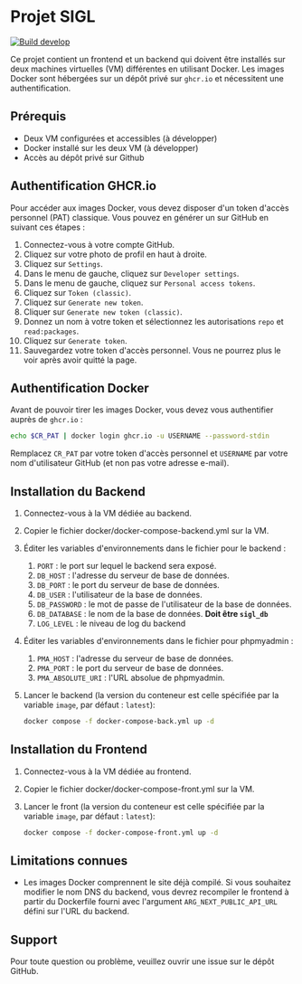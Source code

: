 # Projet SIGL

[![Build develop](https://github.com/TNFB/projet_sigl/actions/workflows/dev-build.yml/badge.svg)](https://github.com/TNFB/projet_sigl/actions/workflows/dev-build.yml)

Ce projet contient un frontend et un backend qui doivent être installés sur deux machines virtuelles (VM) différentes en utilisant Docker. Les images Docker sont hébergées sur un dépôt privé sur `ghcr.io` et nécessitent une authentification.

## Prérequis

- Deux VM configurées et accessibles (à développer)
- Docker installé sur les deux VM (à développer)
- Accès au dépôt privé sur Github

## Authentification GHCR.io

Pour accéder aux images Docker, vous devez disposer d'un token d'accès personnel (PAT) classique. Vous pouvez en générer un sur GitHub en suivant ces étapes :

1. Connectez-vous à votre compte GitHub.
2. Cliquez sur votre photo de profil en haut à droite.
3. Cliquez sur `Settings`.
4. Dans le menu de gauche, cliquez sur `Developer settings`.
5. Dans le menu de gauche, cliquez sur `Personal access tokens`.
6. Cliquez sur `Token (classic)`.
7. Cliquez sur `Generate new token`.
8. Cliquer sur `Generate new token (classic)`.
9. Donnez un nom à votre token et sélectionnez les autorisations `repo` et `read:packages`.
10. Cliquez sur `Generate token`.
11. Sauvegardez votre token d'accès personnel. Vous ne pourrez plus le voir après avoir quitté la page.

## Authentification Docker

Avant de pouvoir tirer les images Docker, vous devez vous authentifier auprès de `ghcr.io` :

```sh
echo $CR_PAT | docker login ghcr.io -u USERNAME --password-stdin
```

Remplacez `CR_PAT` par votre token d'accès personnel et `USERNAME` par votre nom d'utilisateur GitHub (et non pas votre adresse e-mail).

## Installation du Backend

1. Connectez-vous à la VM dédiée au backend.
2. Copier le fichier docker/docker-compose-backend.yml sur la VM.
3. Éditer les variables d'environnements dans le fichier pour le backend :
   1. `PORT` : le port sur lequel le backend sera exposé.
   2. `DB_HOST` : l'adresse du serveur de base de données.
   3. `DB_PORT` : le port du serveur de base de données.
   4. `DB_USER` : l'utilisateur de la base de données.
   5. `DB_PASSWORD` : le mot de passe de l'utilisateur de la base de données.
   6. `DB_DATABASE` : le nom de la base de données. **Doit être `sigl_db`**
   7. `LOG_LEVEL` : le niveau de log du backend
4. Éditer les variables d'environnements dans le fichier pour phpmyadmin :
   1. `PMA_HOST` : l'adresse du serveur de base de données.
   2. `PMA_PORT` : le port du serveur de base de données.
   3. `PMA_ABSOLUTE_URI` : l'URL absolue de phpmyadmin.
5. Lancer le backend (la version du conteneur est celle  spécifiée par la variable `image`, par défaut : `latest`):

    ```sh
    docker compose -f docker-compose-back.yml up -d
    ```

## Installation du Frontend

1. Connectez-vous à la VM dédiée au frontend.
2. Copier le fichier docker/docker-compose-front.yml sur la VM.
3. Lancer le front (la version du conteneur est celle  spécifiée par la variable `image`, par défaut : `latest`):

    ```sh
    docker compose -f docker-compose-front.yml up -d
    ```

## Limitations connues

- Les images Docker comprennent le site déjà compilé. Si vous souhaitez modifier le nom DNS du backend, vous devrez recompiler le frontend à partir du Dockerfile fourni avec l'argument `ARG_NEXT_PUBLIC_API_URL` défini sur l'URL du backend.

## Support

Pour toute question ou problème, veuillez ouvrir une issue sur le dépôt GitHub.
